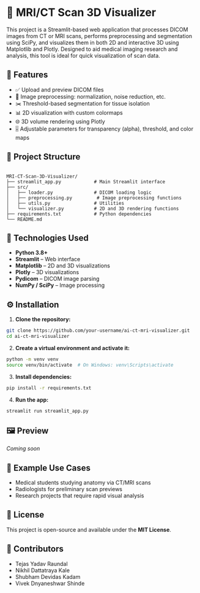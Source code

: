 # 🧠 MRI/CT Scan 3D Visualizer

This project is a Streamlit-based web application that processes DICOM images from CT or MRI scans, performs preprocessing and segmentation using SciPy, and visualizes them in both 2D and interactive 3D using Matplotlib and Plotly. Designed to aid medical imaging research and analysis, this tool is ideal for quick visualization of scan data.

## 🚀 Features

- ✅ Upload and preview DICOM files  
- 🧼 Image preprocessing: normalization, noise reduction, etc.  
- ✂️ Threshold-based segmentation for tissue isolation  
- 📊 2D visualization with custom colormaps  
- 🌐 3D volume rendering using Plotly  
- 🎚 Adjustable parameters for transparency (alpha), threshold, and color maps  

## 📁 Project Structure

```

MRI-CT-Scan-3D-Visualizer/
├── streamlit_app.py            # Main Streamlit interface
├── src/
│   ├── loader.py               # DICOM loading logic
│   ├── preprocessing.py         # Image preprocessing functions
│   ├── utils.py                # Utilities
│   └── visualizer.py           # 2D and 3D rendering functions
├── requirements.txt            # Python dependencies
└── README.md

````

## 🧠 Technologies Used

- **Python 3.8+**  
- **Streamlit** – Web interface
- **Matplotlib** – 2D and 3D visualizations  
- **Plotly** – 3D visualizations  
- **Pydicom** – DICOM image parsing  
- **NumPy / SciPy** – Image processing  

## ⚙️ Installation

1. **Clone the repository:**
```bash
git clone https://github.com/your-username/ai-ct-mri-visualizer.git
cd ai-ct-mri-visualizer
````

2. **Create a virtual environment and activate it:**

```bash
python -m venv venv
source venv/bin/activate  # On Windows: venv\Scripts\activate
```

3. **Install dependencies:**

```bash
pip install -r requirements.txt
```

4. **Run the app:**

```bash
streamlit run streamlit_app.py
```

## 🖼 Preview

*Coming soon*

## 🧪 Example Use Cases

* Medical students studying anatomy via CT/MRI scans
* Radiologists for preliminary scan previews
* Research projects that require rapid visual analysis

## 📄 License

This project is open-source and available under the **MIT License**.

## 🤝 Contributors

* Tejas Yadav Raundal
* Nikhil Dattatraya Kale
* Shubham Devidas Kadam
* Vivek Dnyaneshwar Shinde
